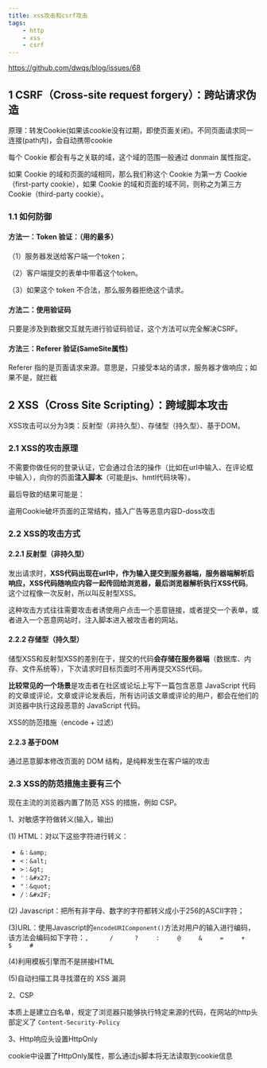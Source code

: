 ```yaml
---
title: xss攻击和csrf攻击
tags:
    - http
    - xss
    - csrf
---
```


<https://github.com/dwqs/blog/issues/68>

## 1 CSRF（Cross-site request forgery）：跨站请求伪造

原理：转发Cookie(如果该cookie没有过期，即使页面关闭)。不同页面请求同一连接(path内)，会自动携带cookie

每个 Cookie 都会有与之关联的域，这个域的范围一般通过 donmain 属性指定。

如果 Cookie 的域和页面的域相同，那么我们称这个 Cookie 为第一方 Cookie（first-party cookie），如果 Cookie 的域和页面的域不同，则称之为第三方 Cookie（third-party cookie）。

### 1.1 如何防御

#### 方法一：Token 验证：（用的最多）

（1）服务器发送给客户端一个token；

（2）客户端提交的表单中带着这个token。

（3）如果这个 token 不合法，那么服务器拒绝这个请求。

#### 方法二：使用验证码

只要是涉及到数据交互就先进行验证码验证，这个方法可以完全解决CSRF。

#### 方法三：Referer 验证(SameSite属性)

Referer 指的是页面请求来源。意思是，只接受本站的请求，服务器才做响应；如果不是，就拦截

## 2 XSS（Cross Site Scripting）：跨域脚本攻击

XSS攻击可以分为3类：反射型（非持久型）、存储型（持久型）、基于DOM。

### 2.1 XSS的攻击原理

不需要你做任何的登录认证，它会通过合法的操作（比如在url中输入、在评论框中输入），向你的页面**注入脚本**（可能是js、hmtl代码块等）。

最后导致的结果可能是：

盗用Cookie破坏页面的正常结构，插入广告等恶意内容D-doss攻击

### 2.2 XSS的攻击方式

#### 2.2.1 反射型（非持久型）

发出请求时，**XSS代码出现在url中，作为输入提交到服务器端，服务器端解析后响应，XSS代码随响应内容一起传回给浏览器，最后浏览器解析执行XSS代码**。这个过程像一次反射，所以叫反射型XSS。

这种攻击方式往往需要攻击者诱使用户点击一个恶意链接，或者提交一个表单，或者进入一个恶意网站时，注入脚本进入被攻击者的网站。

#### 2.2.2 存储型（持久型）

储型XSS和反射型XSS的差别在于，提交的代码**会存储在服务器端**（数据库、内存、文件系统等），下次请求时目标页面时不用再提交XSS代码。

**比较常见的一个场景**是攻击者在社区或论坛上写下一篇包含恶意 JavaScript 代码的文章或评论，文章或评论发表后，所有访问该文章或评论的用户，都会在他们的浏览器中执行这段恶意的 JavaScript 代码。

XSS的防范措施（encode + 过滤）

#### 2.2.3 基于DOM

通过恶意脚本修改页面的 DOM 结构，是纯粹发生在客户端的攻击

### 2.3 XSS的防范措施主要有三个

现在主流的浏览器内置了防范 XSS 的措施，例如 CSP。

1、对敏感字符做转义(输入，输出)

(1) HTML：对以下这些字符进行转义：

- `&：&amp;`
- `<：&alt;`
- `>：&gt;`
- `'：&#x27;`
- `"：&quot;`
- `/：&#x2F;`

(2) Javascript：把所有非字母、数字的字符都转义成小于256的ASCII字符；

(3)URL：使用Javascript的`encodeURIComponent()`方法对用户的输入进行编码，该方法会编码如下字符：`,      /      ?     :     @     &     =     +     $     #`

(4)利用模板引擎而不是拼接HTML

(5)自动扫描工具寻找潜在的 XSS 漏洞

2、CSP

本质上是建立白名单，规定了浏览器只能够执行特定来源的代码，在网站的http头部定义了 `Content-Security-Policy`

3、Http响应头设置HttpOnly

cookie中设置了HttpOnly属性，那么通过js脚本将无法读取到cookie信息
